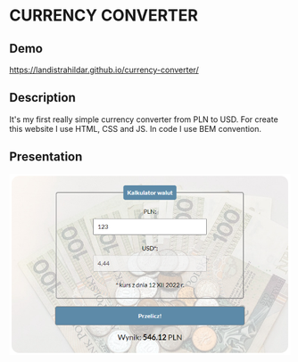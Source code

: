# CURRENCY CONVERTER
## Demo
https://landistrahildar.github.io/currency-converter/
## Description
It's my first really simple currency converter from PLN to USD. For create this website I use HTML, CSS and JS. In code I use BEM convention.
## Presentation
![screen of the currency converter](images/presentation.png)